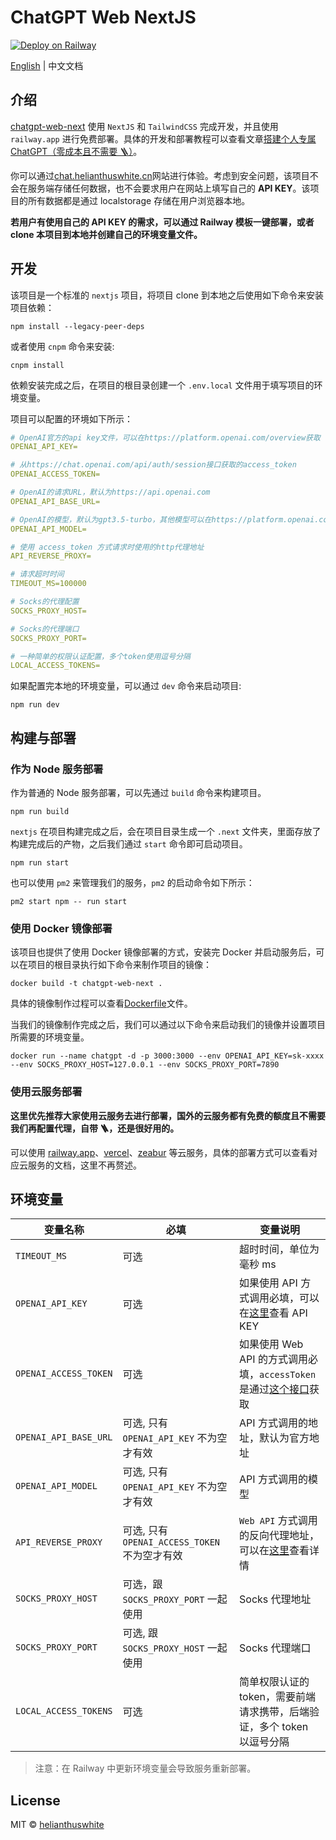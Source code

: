 # ChatGPT Web NextJS

[![Deploy on Railway](https://railway.app/button.svg)](https://railway.app/template/-4ukN3?referralCode=ZtthnC)

[English](./README.md) | 中文文档

## 介绍

[chatgpt-web-next](https://github.com/helianthuswhite/chatgpt-web-next) 使用 `NextJS` 和 `TailwindCSS` 完成开发，并且使用 `railway.app` 进行免费部署。具体的开发和部署教程可以查看文章[搭建个人专属 ChatGPT（零成本且不需要 🪜）](https://juejin.cn/post/7217057805781516345)。

你可以通过[chat.helianthuswhite.cn](https://chat.helianthuswhite.cn/)网站进行体验。考虑到安全问题，该项目不会在服务端存储任何数据，也不会要求用户在网站上填写自己的 **API KEY**。该项目的所有数据都是通过 localstorage 存储在用户浏览器本地。

**若用户有使用自己的 API KEY 的需求，可以通过 Railway 模板一键部署，或者 clone 本项目到本地并创建自己的环境变量文件。**

## 开发

该项目是一个标准的 `nextjs` 项目，将项目 clone 到本地之后使用如下命令来安装项目依赖：

    npm install --legacy-peer-deps

或者使用 `cnpm` 命令来安装:

    cnpm install

依赖安装完成之后，在项目的根目录创建一个 `.env.local` 文件用于填写项目的环境变量。

项目可以配置的环境如下所示：

```yml
# OpenAI官方的api key文件，可以在https://platform.openai.com/overview获取
OPENAI_API_KEY=

# 从https://chat.openai.com/api/auth/session接口获取的access_token
OPENAI_ACCESS_TOKEN=

# OpenAI的请求URL，默认为https://api.openai.com
OPENAI_API_BASE_URL=

# OpenAI的模型，默认为gpt3.5-turbo，其他模型可以在https://platform.openai.com/docs/models查询
OPENAI_API_MODEL=

# 使用 access_token 方式请求时使用的http代理地址
API_REVERSE_PROXY=

# 请求超时时间
TIMEOUT_MS=100000

# Socks的代理配置
SOCKS_PROXY_HOST=

# Socks的代理端口
SOCKS_PROXY_PORT=

# 一种简单的权限认证配置，多个token使用逗号分隔
LOCAL_ACCESS_TOKENS=
```

如果配置完本地的环境变量，可以通过 `dev` 命令来启动项目:

    npm run dev

## 构建与部署

### 作为 Node 服务部署

作为普通的 Node 服务部署，可以先通过 `build` 命令来构建项目。

    npm run build

`nextjs` 在项目构建完成之后，会在项目目录生成一个 `.next` 文件夹，里面存放了构建完成后的产物，之后我们通过 `start` 命令即可启动项目。

    npm run start

也可以使用 `pm2` 来管理我们的服务，`pm2` 的启动命令如下所示：

    pm2 start npm -- run start

### 使用 Docker 镜像部署

该项目也提供了使用 Docker 镜像部署的方式，安装完 Docker 并启动服务后，可以在项目的根目录执行如下命令来制作项目的镜像：

    docker build -t chatgpt-web-next .

具体的镜像制作过程可以查看[Dockerfile](./Dockerfile)文件。

当我们的镜像制作完成之后，我们可以通过以下命令来启动我们的镜像并设置项目所需要的环境变量。

    docker run --name chatgpt -d -p 3000:3000 --env OPENAI_API_KEY=sk-xxxx --env SOCKS_PROXY_HOST=127.0.0.1 --env SOCKS_PROXY_PORT=7890

### 使用云服务部署

**这里优先推荐大家使用云服务去进行部署，国外的云服务都有免费的额度且不需要我们再配置代理，自带 🪜，还是很好用的。**

可以使用 [railway.app](https://railway.app/)、[vercel](https://vercel.com/)、[zeabur](https://zeabur.com/) 等云服务，具体的部署方式可以查看对应云服务的文档，这里不再赘述。

## 环境变量

| 变量名称              | 必填                                          | 变量说明                                                                                                                 |
| --------------------- | --------------------------------------------- | ------------------------------------------------------------------------------------------------------------------------ |
| `TIMEOUT_MS`          | 可选                                          | 超时时间，单位为毫秒 ms                                                                                                  |
| `OPENAI_API_KEY`      | 可选                                          | 如果使用 API 方式调用必填，可以在[这里](https://platform.openai.com/overview)查看 API KEY                                |
| `OPENAI_ACCESS_TOKEN` | 可选                                          | 如果使用 Web API 的方式调用必填，`accessToken` 是通过[这个接口](https://chat.openai.com/api/auth/session)获取            |
| `OPENAI_API_BASE_URL` | 可选, 只有 `OPENAI_API_KEY` 不为空才有效      | API 方式调用的地址，默认为官方地址                                                                                       |
| `OPENAI_API_MODEL`    | 可选, 只有 `OPENAI_API_KEY` 不为空才有效      | API 方式调用的模型                                                                                                       |
| `API_REVERSE_PROXY`   | 可选, 只有 `OPENAI_ACCESS_TOKEN` 不为空才有效 | `Web API` 方式调用的反向代理地址，可以在[这里](https://github.com/transitive-bullshit/chatgpt-api#reverse-proxy)查看详情 |
| `SOCKS_PROXY_HOST`    | 可选，跟 `SOCKS_PROXY_PORT` 一起使用          | Socks 代理地址                                                                                                           |
| `SOCKS_PROXY_PORT`    | 可选, 跟 `SOCKS_PROXY_HOST` 一起使用          | Socks 代理端口                                                                                                           |
| `LOCAL_ACCESS_TOKENS` | 可选                                          | 简单权限认证的 token，需要前端请求携带，后端验证，多个 token 以逗号分隔                                                  |

> 注意：在 Railway 中更新环境变量会导致服务重新部署。

## License

MIT © [helianthuswhite](./license)
